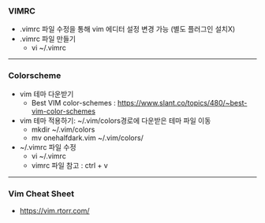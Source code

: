 ### VIMRC
- .vimrc 파일 수정을 통해 vim 에디터 설정 변경 가능 (별도 플러그인 설치X)
- .vimrc 파일 만들기
  - vi ~/.vimrc
---
### Colorscheme
- vim 테마 다운받기
  - Best VIM color-schemes : https://www.slant.co/topics/480/~best-vim-color-schemes
- vim 테마 적용하기: ~/.vim/colors경로에 다운받은 테마 파일 이동
  - mkdir ~/.vim/colors
  - mv onehalfdark.vim ~/.vim/colors/
- ~/.vimrc 파일 수정
  - vi ~/.vimrc
  - vimrc 파일 참고 : ctrl + v
---
### Vim Cheat Sheet
- https://vim.rtorr.com/
